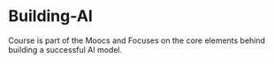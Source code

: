 # Building-AI
Course is part of the Moocs and Focuses on the core elements behind building a successful AI model. 
